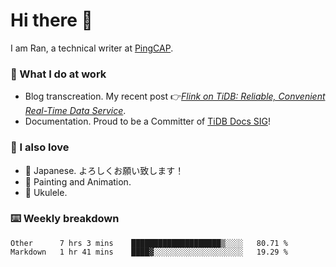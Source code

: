 # Hi there 👋

I am Ran, a technical writer at [PingCAP](https://pingcap.com/).

### 📝 What I do at work

- Blog transcreation. My recent post 👉[*Flink on TiDB: Reliable, Convenient Real-Time Data Service*](https://pingcap.com/blog/flink-on-tidb-reliable-convenient-real-time-data-service).
- Documentation. Proud to be a Committer of [TiDB Docs SIG](https://developer.tidb.io/sig/docs)!

### 🤠 I also love

- 💬 Japanese. よろしくお願い致します！ 
- 🎨 Painting and Animation. 
- 🎸 Ukulele.

### ⌨️ Weekly breakdown

<!--START_SECTION:waka-->
```text
Other      7 hrs 3 mins    ████████████████████▒░░░░   80.71 % 
Markdown   1 hr 41 mins    ████▓░░░░░░░░░░░░░░░░░░░░   19.29 % 
```
<!--END_SECTION:waka-->
